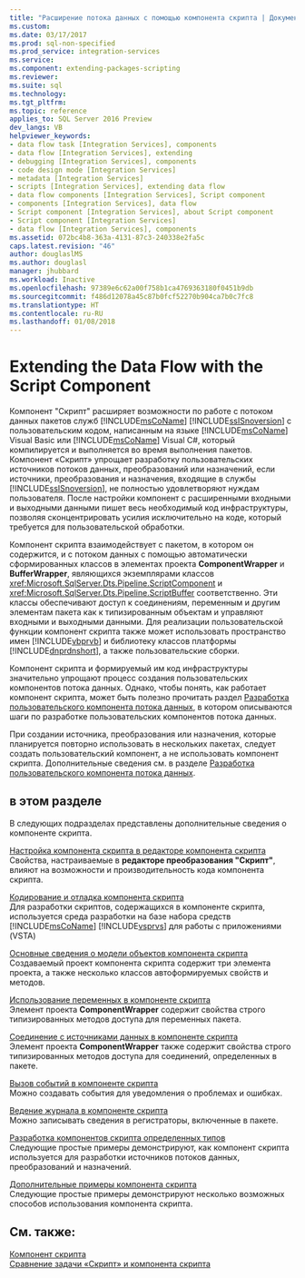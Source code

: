 ```yaml
---
title: "Расширение потока данных с помощью компонента скрипта | Документы Майкрософт"
ms.custom: 
ms.date: 03/17/2017
ms.prod: sql-non-specified
ms.prod_service: integration-services
ms.service: 
ms.component: extending-packages-scripting
ms.reviewer: 
ms.suite: sql
ms.technology: 
ms.tgt_pltfrm: 
ms.topic: reference
applies_to: SQL Server 2016 Preview
dev_langs: VB
helpviewer_keywords:
- data flow task [Integration Services], components
- data flow [Integration Services], extending
- debugging [Integration Services], components
- code design mode [Integration Services]
- metadata [Integration Services]
- scripts [Integration Services], extending data flow
- data flow components [Integration Services], Script component
- components [Integration Services], data flow
- Script component [Integration Services], about Script component
- Script component [Integration Services]
- data flow [Integration Services], components
ms.assetid: 072bc4b8-363a-4131-87c3-240338e2fa5c
caps.latest.revision: "46"
author: douglaslMS
ms.author: douglasl
manager: jhubbard
ms.workload: Inactive
ms.openlocfilehash: 97389e6c62a00f758b1ca4769363180f0451b9db
ms.sourcegitcommit: f486d12078a45c87b0fcf52270b904ca7b0c7fc8
ms.translationtype: HT
ms.contentlocale: ru-RU
ms.lasthandoff: 01/08/2018
---
```

# <a name="extending-the-data-flow-with-the-script-component"></a>Extending the Data Flow with the Script Component
  Компонент "Скрипт" расширяет возможности по работе с потоком данных пакетов служб [!INCLUDE[msCoName](../../../includes/msconame-md.md)] [!INCLUDE[ssISnoversion](../../../includes/ssisnoversion-md.md)] с пользовательским кодом, написанным на языке [!INCLUDE[msCoName](../../../includes/msconame-md.md)] Visual Basic или [!INCLUDE[msCoName](../../../includes/msconame-md.md)] Visual C#, который компилируется и выполняется во время выполнения пакетов. Компонент «Скрипт» упрощает разработку пользовательских источников потоков данных, преобразований или назначений, если источники, преобразования и назначения, входящие в службы [!INCLUDE[ssISnoversion](../../../includes/ssisnoversion-md.md)], не полностью удовлетворяют нуждам пользователя. После настройки компонент с расширенными входными и выходными данными пишет весь необходимый код инфраструктуры, позволяя сконцентрировать усилия исключительно на коде, который требуется для пользовательской обработки.  
  
 Компонент скрипта взаимодействует с пакетом, в котором он содержится, и с потоком данных с помощью автоматически сформированных классов в элементах проекта **ComponentWrapper** и **BufferWrapper**, являющихся экземплярами классов <xref:Microsoft.SqlServer.Dts.Pipeline.ScriptComponent> и <xref:Microsoft.SqlServer.Dts.Pipeline.ScriptBuffer> соответственно. Эти классы обеспечивают доступ к соединениям, переменным и другим элементам пакета как к типизированным объектам и управляют входными и выходными данными. Для реализации пользовательской функции компонент скрипта также может использовать пространство имен [!INCLUDE[vbprvb](../../../includes/vbprvb-md.md)] и библиотеку классов платформы [!INCLUDE[dnprdnshort](../../../includes/dnprdnshort-md.md)], а также пользовательские сборки.  
  
 Компонент скрипта и формируемый им код инфраструктуры значительно упрощают процесс создания пользовательских компонентов потока данных. Однако, чтобы понять, как работает компонент скрипта, может быть полезно прочитать раздел [Разработка пользовательского компонента потока данных](../../../integration-services/extending-packages-custom-objects/data-flow/developing-a-custom-data-flow-component.md), в котором описываются шаги по разработке пользовательских компонентов потока данных.  
  
 При создании источника, преобразования или назначения, которые планируется повторно использовать в нескольких пакетах, следует создать пользовательский компонент, а не использовать компонент скрипта. Дополнительные сведения см. в разделе [Разработка пользовательского компонента потока данных](../../../integration-services/extending-packages-custom-objects/data-flow/developing-a-custom-data-flow-component.md).  
  
## <a name="in-this-section"></a>в этом разделе  
 В следующих подразделах представлены дополнительные сведения о компоненте скрипта.  
  
 [Настройка компонента скрипта в редакторе компонента скрипта](../../../integration-services/extending-packages-scripting/data-flow-script-component/configuring-the-script-component-in-the-script-component-editor.md)  
 Свойства, настраиваемые в **редакторе преобразования "Скрипт"**, влияют на возможности и производительность кода компонента скрипта.  
  
 [Кодирование и отладка компонента скрипта](../../../integration-services/extending-packages-scripting/data-flow-script-component/coding-and-debugging-the-script-component.md)  
 Для разработки скриптов, содержащихся в компоненте скрипта, используется среда разработки на базе набора средств [!INCLUDE[msCoName](../../../includes/msconame-md.md)] [!INCLUDE[vsprvs](../../../includes/vsprvs-md.md)] для работы с приложениями (VSTA)  
  
 [Основные сведения о модели объектов компонента скрипта](../../../integration-services/extending-packages-scripting/data-flow-script-component/understanding-the-script-component-object-model.md)  
 Создаваемый проект компонента скрипта содержит три элемента проекта, а также несколько классов автоформируемых свойств и методов.  
  
 [Использование переменных в компоненте скрипта](../../../integration-services/extending-packages-scripting/data-flow-script-component/using-variables-in-the-script-component.md)  
 Элемент проекта **ComponentWrapper** содержит свойства строго типизированных методов доступа для переменных пакета.  
  
 [Соединение с источниками данных в компоненте скрипта](../../../integration-services/extending-packages-scripting/data-flow-script-component/connecting-to-data-sources-in-the-script-component.md)  
 Элемент проекта **ComponentWrapper** также содержит свойства строго типизированных методов доступа для соединений, определенных в пакете.  
  
 [Вызов событий в компоненте скрипта](../../../integration-services/extending-packages-scripting/data-flow-script-component/raising-events-in-the-script-component.md)  
 Можно создавать события для уведомления о проблемах и ошибках.  
  
 [Ведение журнала в компоненте скрипта](../../../integration-services/extending-packages-scripting/data-flow-script-component/logging-in-the-script-component.md)  
 Можно записывать сведения в регистраторы, включенные в пакете.  
  
 [Разработка компонентов скрипта определенных типов](../../../integration-services/extending-packages-scripting-data-flow-script-component-types/developing-specific-types-of-script-components.md)  
 Следующие простые примеры демонстрируют, как компонент скрипта используется для разработки источников потоков данных, преобразований и назначений.  
  
 [Дополнительные примеры компонента скрипта](../../../integration-services/extending-packages-scripting-data-flow-script-component-examples/additional-script-component-examples.md)  
 Следующие простые примеры демонстрируют несколько возможных способов использования компонента скрипта.  
  
## <a name="see-also"></a>См. также:  
 [Компонент скрипта](../../../integration-services/data-flow/transformations/script-component.md)   
 [Сравнение задачи «Скрипт» и компонента скрипта](../../../integration-services/extending-packages-scripting/comparing-the-script-task-and-the-script-component.md)  
  
  
